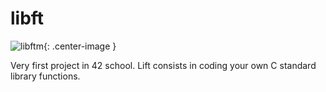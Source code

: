 # libft

![libftm](https://github.com/ayogun/42-project-badges/blob/main/badges/libftm.png){: .center-image }

Very first project in 42 school. Lift consists in coding your own C standard library functions.
